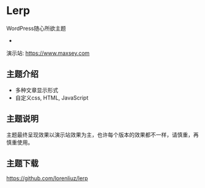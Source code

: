 # Lerp

WordPress随心所欲主题

-
演示站: https://www.maxsey.com

## 主题介绍

   * 多种文章显示形式
   * 自定义css, HTML, JavaScript
   
## 主题说明

主题最终呈现效果以演示站效果为主，也许每个版本的效果都不一样，请慎重，再慎重使用。

## 主题下载

https://github.com/lorenliuz/lerp
    
